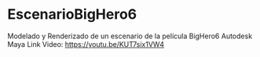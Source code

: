 # EscenarioBigHero6
Modelado y Renderizado de un escenario de la película BigHero6
Autodesk Maya
Link Video: https://youtu.be/KUT7six1VW4
